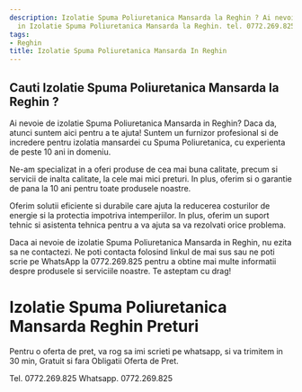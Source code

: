 ```yaml
---
description: Izolatie Spuma Poliuretanica Mansarda la Reghin ? Ai nevoie de un profesionist
  in Izolatie Spuma Poliuretanica Mansarda la Reghin. tel. 0772.269.825
tags:
- Reghin
title: Izolatie Spuma Poliuretanica Mansarda In Reghin
---
```



## Cauti Izolatie Spuma Poliuretanica Mansarda la Reghin ?


Ai nevoie de izolatie Spuma Poliuretanica Mansarda in Reghin? Daca da, atunci suntem aici pentru a te ajuta! Suntem un furnizor profesional si de incredere pentru izolatia mansardei cu Spuma Poliuretanica, cu experienta de peste 10 ani in domeniu. 

Ne-am specializat in a oferi produse de cea mai buna calitate, precum si servicii de inalta calitate, la cele mai mici preturi. In plus, oferim si o garantie de pana la 10 ani pentru toate produsele noastre. 

Oferim solutii eficiente si durabile care ajuta la reducerea costurilor de energie si la protectia impotriva intemperiilor. In plus, oferim un suport tehnic si asistenta tehnica pentru a va ajuta sa va rezolvati orice problema.

Daca ai nevoie de izolatie Spuma Poliuretanica Mansarda in Reghin, nu ezita sa ne contactezi. Ne poti contacta folosind linkul de mai sus sau ne poti scrie pe WhatsApp la 0772.269.825 pentru a obtine mai multe informatii despre produsele si serviciile noastre. Te asteptam cu drag!

# Izolatie Spuma Poliuretanica Mansarda Reghin Preturi
Pentru o oferta de pret, va rog sa imi scrieti pe whatsapp, si va trimitem in 30 min, Gratuit si fara Obligatii Oferta de Pret.

Tel. 0772.269.825
Whatsapp. 0772.269.825